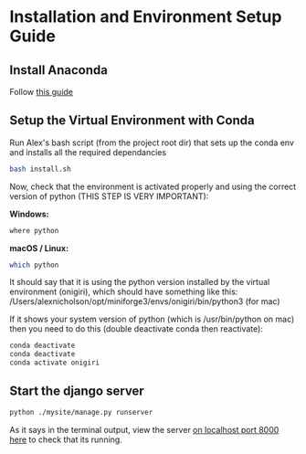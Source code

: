 # Installation and Environment Setup Guide

## Install Anaconda

Follow [this guide](https://docs.anaconda.com/anaconda/install/)

## Setup the Virtual Environment with Conda

Run Alex's bash script (from the project root dir) that sets up the conda env and installs all the required dependancies

```bash
bash install.sh
```

Now, check that the environment is activated properly and using the correct version of python (THIS STEP IS VERY IMPORTANT):

**Windows:**

```bash
where python
```

**macOS / Linux:**

```bash
which python
```

It should say that it is using the python version installed by the virtual environment (onigiri), which should have something like this:
/Users/alexnicholson/opt/miniforge3/envs/onigiri/bin/python3 (for mac)

If it shows your system version of python (which is /usr/bin/python on mac) then you need to do this (double deactivate conda then reactivate):

```bash
conda deactivate
conda deactivate
conda activate onigiri
```

## Start the django server

```bash
python ./mysite/manage.py runserver
```

As it says in the terminal output, view the server [on localhost port 8000 here](http://127.0.0.1:8000/) to check that its running.
